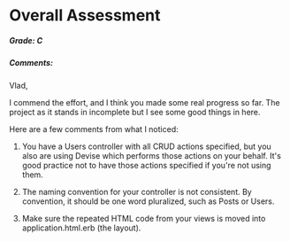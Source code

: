 # Overall Assessment

##### Grade: C

##### Comments:

Vlad,

I commend the effort, and I think you made some real progress so far. The project as it stands in incomplete but I see some good things in here.

Here are a few comments from what I noticed:

1. You have a Users controller with all CRUD actions specified, but you also are using Devise which performs those actions on your behalf. It's good practice not to have those actions specified if you're not using them.

2. The naming convention for your controller is not consistent. By convention, it should be one word pluralized, such as Posts or Users.

3. Make sure the repeated HTML code from your views is moved into application.html.erb (the layout).